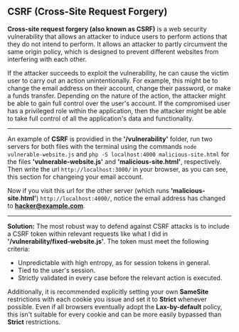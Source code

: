 ## CSRF (Cross-Site Request Forgery)

**Cross-site request forgery (also known as CSRF)** is a web security vulnerability that allows an attacker to induce users to perform actions that they do not intend to perform. It allows an attacker to partly circumvent the same origin policy, which is designed to prevent different websites from interfering with each other. 

If the attacker succeeds to exploit the vulnerability, he can cause the victim user to carry out an action unintentionally. For example, this might be to change the email address on their account, change their password, or make a funds transfer. Depending on the nature of the action, the attacker might be able to gain full control over the user's account. If the compromised user has a privileged role within the application, then the attacker might be able to take full control of all the application's data and functionality.

---

An example of **CSRF** is providied in the **'/vulnerability'** folder, run two servers for both files with the terminal using the commands `node vulnerable-website.js` and `php -S localhost:4000 malicious-site.html` for the files **'vulnerable-website.js'** and **'malicious-site.html'**, respectively. Then write the url `http://localhost:3000/` in your browser, as you can see, this section for changeing your email account.

Now if you visit this url for the other server (which runs **'malicious-site.html'**) `http://localhost:4000/`, notice the email address has changed to **hacker@example.com**.

---

**Solution:** The most robust way to defend against CSRF attacks is to include a CSRF token within relevant requests like what I did in **'/vulnerability/fixed-website.js'**. The token must meet the following criteria:

- Unpredictable with high entropy, as for session tokens in general.
- Tied to the user's session.
- Strictly validated in every case before the relevant action is executed.

Additionally, it is recommended explicitly setting your own **SameSite** restrictions with each cookie you issue and set it to **Strict** whenever possible. Even if all browsers eventually adopt the **Lax-by-default** policy, this isn't suitable for every cookie and can be more easily bypassed than **Strict** restrictions.
